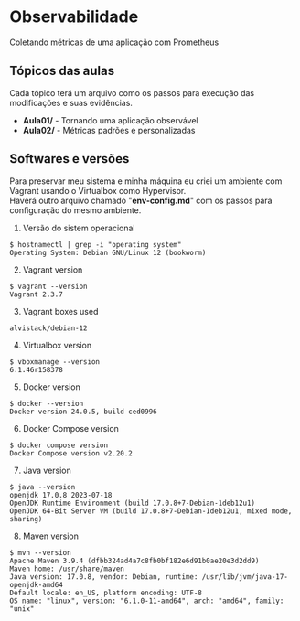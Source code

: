 # Observabilidade
Coletando métricas de uma aplicação com Prometheus

## Tópicos das aulas</br>
Cada tópico terá um arquivo como os passos para execução das modificações e suas evidências.

* **Aula01/** - Tornando uma aplicação observável
* **Aula02/** - Métricas padrões e personalizadas

## Softwares e versões

Para preservar meu sistema e minha máquina eu criei um ambiente com Vagrant usando o Virtualbox como Hypervisor.</br>
Haverá outro arquivo chamado "**env-config.md**" com os passos para configuração do mesmo ambiente.

01. Versão do sistem operacional
```
$ hostnamectl | grep -i "operating system"
Operating System: Debian GNU/Linux 12 (bookworm)
```

02. Vagrant version
```
$ vagrant --version
Vagrant 2.3.7
```

03. Vagrant boxes used
```
alvistack/debian-12
```

04. Virtualbox version
```
$ vboxmanage --version
6.1.46r158378
```

05. Docker version
```
$ docker --version
Docker version 24.0.5, build ced0996
```

06. Docker Compose version
```
$ docker compose version
Docker Compose version v2.20.2
```

07. Java version
```
$ java --version
openjdk 17.0.8 2023-07-18
OpenJDK Runtime Environment (build 17.0.8+7-Debian-1deb12u1)
OpenJDK 64-Bit Server VM (build 17.0.8+7-Debian-1deb12u1, mixed mode, sharing)
```

08. Maven version
```
$ mvn --version
Apache Maven 3.9.4 (dfbb324ad4a7c8fb0bf182e6d91b0ae20e3d2dd9)
Maven home: /usr/share/maven
Java version: 17.0.8, vendor: Debian, runtime: /usr/lib/jvm/java-17-openjdk-amd64
Default locale: en_US, platform encoding: UTF-8
OS name: "linux", version: "6.1.0-11-amd64", arch: "amd64", family: "unix"
```


